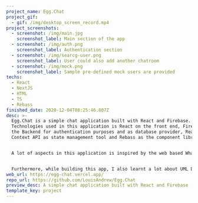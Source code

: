 ```yaml
---
project_name: Egg.Chat
project_gif:
  - gif: /img/desktop_screen_record.mp4
project_screenshots:
  - screenshot: /img/main.jpg
    screenshot_label: Main section of the app
  - screenshot: /img/auth.png
    screenshot_label: Authentication section
  - screenshot: /img/searcg-user.png
    screenshot_label: User could also add another chatroom
  - screenshot: /img/mock.png
    screenshot_label: Sample pre-defined mock users are provided
techs:
  - React
  - NextJS
  - HTML
  - TS
  - Rebass
finished_date: 2020-12-04T08:25:46.807Z
desc: >-
  Egg.Chat is a simple chat application built with React and Firebase.
  Technologies used in this application is React on the front end, Firebase as
  the Backend for authentication purposes and as database provider, React
  Context API as state management tool and Rebass as the component library. 


  A lot of aspects in this application is inspired by the web based Whatsapp and I tried to make it as mobile-friendly as possible. 3 sample users are also provided to grant access to the application without having to sign in using the Google Auth Provider.


  Furthermore, while building this app, I also learnt a lot about UML Diagram in my university and decided to create a UML Diagram of this app to help me structure the app better and design better architecture for the app. Here's the [LINK](https://drive.google.com/file/d/1Q8gMungAy39cV05RdNQbvpw12bDsCmMm/view?usp=sharing) to the UML Diagram
web_url: https://egg-chat.vercel.app/
repo_url: https://github.com/LouisAndrew/Egg.Chat
preview_desc: A simple chat application built with React and Firebase
template_key: project
---
```

